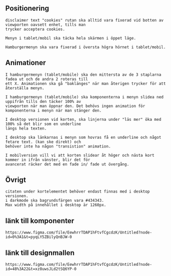 ## Positionering
    disclaimer text "cookies" rutan ska alltid vara fixerad vid botten av viewporten oavsett enhet, tills man 
    trycker acceptera cookies.
    
    Menyn i tablet/mobil ska täcka hela skärmen i öppet läge.
    
    Hamburgermenyn ska vara fixerad i översta högra hörnet i tablet/mobil. 

## Animationer
    I hamburgermenyn (tablet/mobile) ska den mittersta av de 3 staplarna fadea ut och de andra 2 roteras till  
    ett X. Animationen ska gå "baklänges" när man återigen trycker för att återställa menyn.
    
    I hamburgermenyn (tablet/mobile) ska komponenterna i menyn slidea ned uppifrån tills den täcker 100% av 
    viewporten när man öppnar den. Det behövs ingen animation för komponenterna i menyn när man stänger den. 

    I desktop versionen vid korten, ska linjerna under "läs mer" öka med 100% så det blir som en underline 
    längs hela texten.

    I desktop ska länkarnas i menyn som hovras få en underline och något fetare text. (kan ske direkt) och 
    behöver inte ha någon "transistion" animation. 

    I mobilversion vill vi att korten slidear åt höger och nästa kort kommer in ifrån vänster, blir det för 
    avancerat räcker det med en fade in/ fade ut övergång.

## Övrigt
    citaten under kortelementet behöver endast finnas med i desktop versionen. 
    i darkmode ska bagrundsfärgen vara #434343.
    Max width på innehållet i desktop är 1260px.

## länk till komponenter
    https://www.figma.com/file/EewhrrTDAP1hFtvfCgcdzK/Untitled?node-id=0%3A1&t=pyqLY5ZBilyQnBJW-0

## länk till designmallen
    https://www.figma.com/file/EewhrrTDAP1hFtvfCgcdzK/Untitled?node-id=48%3A22&t=xz8uwsJLd2tSQ6YP-0

